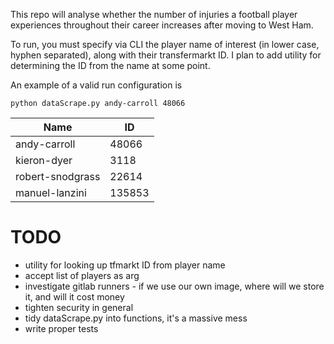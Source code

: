 This repo will analyse whether the number of injuries a football player experiences throughout their career increases
after moving to West Ham.

To run, you must specify via CLI the player name of interest (in lower case, hyphen separated), along with their transfermarkt ID. I plan to add utility for determining the ID from the name at some point.

An example of a valid run configuration is
```
python dataScrape.py andy-carroll 48066
```
 Name        | ID  
 --- | ---
 andy-carroll | 48066 
 kieron-dyer | 3118 
 robert-snodgrass | 22614 
 manuel-lanzini | 135853 


# TODO
- utility for looking up tfmarkt ID from player name
- accept list of players as arg
- investigate gitlab runners - if we use our own image, where will we store it, and will it cost money
- tighten security in general
- tidy dataScrape.py into functions, it's a massive mess
- write proper tests
